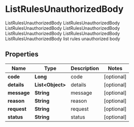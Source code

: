 

# ListRulesUnauthorizedBody

ListRulesUnauthorizedBody ListRulesUnauthorizedBody ListRulesUnauthorizedBody ListRulesUnauthorizedBody ListRulesUnauthorizedBody ListRulesUnauthorizedBody ListRulesUnauthorizedBody list rules unauthorized body
## Properties

Name | Type | Description | Notes
------------ | ------------- | ------------- | -------------
**code** | **Long** | code |  [optional]
**details** | **List&lt;Object&gt;** | details |  [optional]
**message** | **String** | message |  [optional]
**reason** | **String** | reason |  [optional]
**request** | **String** | request |  [optional]
**status** | **String** | status |  [optional]



